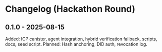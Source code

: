 ﻿# Changelog (Hackathon Round)

## 0.1.0 - 2025-08-15
Added: ICP canister, agent integration, hybrid verification fallback, scripts, docs, seed script.
Planned: Hash anchoring, DID auth, revocation log.

